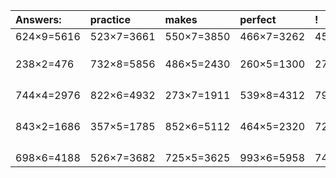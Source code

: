 | Answers: | practice | makes | perfect | ! |
| :--- | :--- | :--- | :--- | :--- |
| 624×9=5616 | 523×7=3661 | 550×7=3850 | 466×7=3262 | 452×2=904 | 
|   |   |   |   |   | 
|   |   |   |   |   | 
|   |   |   |   |   | 
| 238×2=476 | 732×8=5856 | 486×5=2430 | 260×5=1300 | 278×9=2502 | 
|   |   |   |   |   | 
|   |   |   |   |   | 
|   |   |   |   |   | 
|   |   |   |   |   | 
| 744×4=2976 | 822×6=4932 | 273×7=1911 | 539×8=4312 | 796×8=6368 | 
|   |   |   |   |   | 
|   |   |   |   |   | 
|   |   |   |   |   | 
|   |   |   |   |   | 
| 843×2=1686 | 357×5=1785 | 852×6=5112 | 464×5=2320 | 727×4=2908 | 
|   |   |   |   |   | 
|   |   |   |   |   | 
|   |   |   |   |   | 
|   |   |   |   |   | 
| 698×6=4188 | 526×7=3682 | 725×5=3625 | 993×6=5958 | 748×2=1496 | 
